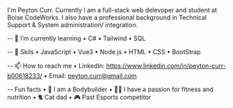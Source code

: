 I'm Peyton Curr. Currently I am a full-stack web delevoper and student at Boise CodeWorks. I also have a professional background in Technical Support & System administration/ integration. 


-- 🌱 I’m currently learning • C# • Tailwind • SQL

-- 🌳 Skils • JavaScript • Vue3 • Node.js • HTML • CSS • BootStrap

-- 📫 How to reach me • LinkedIn: https://www.linkedin.com/in/peyton-curr-b00618233/ • Email: peyton.curr@gmail.com

-- Fun facts • 💪 I am a Bodybuilder • 🍚🍗 I have a passion for fitness and nutrition • 🐈 Cat dad • 🎮 Past Esports competitor


<!--
**PeytonCurr/PeytonCurr** is a ✨ _special_ ✨ repository because its `README.md` (this file) appears on your GitHub profile.

Here are some ideas to get you started:

- 🔭 I’m currently working on ...
- 🌱 I’m currently learning ...
- 👯 I’m looking to collaborate on ...
- 🤔 I’m looking for help with ...
- 💬 Ask me about ...
- 📫 How to reach me: ...
- 😄 Pronouns: ...
- ⚡ Fun fact: ...
-->
